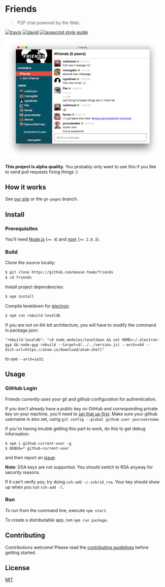 # Friends

> P2P chat powered by the Web.

[![travis][travis-image]][travis-url]
[![david][david-image]][david-url]
[![javascript style guide][standard-image]][standard-url]

[travis-image]: https://img.shields.io/travis/moose-team/friends/master.svg
[travis-url]: https://travis-ci.org/moose-team/friends
[david-image]: https://img.shields.io/david/moose-team/friends.svg
[david-url]: https://david-dm.org/moose-team/friends
[standard-image]: https://img.shields.io/badge/code_style-standard-brightgreen.svg
[standard-url]: https://standardjs.com

![screenshot](static/screenshot.png)

**This project is alpha quality.** You probably only want to use this if you like to send pull requests fixing things :)

## How it works

See [our site](http://moose-team.github.io/friends/) or the `gh-pages` branch.

## Install

### Prerequisites

You'll need [Node.js](https://nodejs.org) (`>= 4`) and [npm](https://www.npmjs.com/package/npm) (`>= 2.8.3`).

### Build

Clone the source locally:

```sh
$ git clone https://github.com/moose-team/friends
$ cd friends
```

Install project dependencies:

```sh
$ npm install
```

Compile leveldown for [electron](http://electron.atom.io/):

```sh
$ npm run rebuild-leveldb
```

If you are not on 64-bit architecture, you will have to modify the command in package.json:

```
"rebuild-leveldb": "cd node_modules/leveldown && set HOME=~/.electron-gyp && node-gyp rebuild --target=$(../../version.js) --arch=x64 --dist-url=https://atom.io/download/atom-shell"
```

to use `--arch=ia32`.

## Usage

### GitHub Login

Friends currently uses your git and github configuration for authentication.

If you don't already have a public key on GitHub and corresponding private key on your machine, you'll need to [set that up first](https://help.github.com/articles/generating-ssh-keys/). Make sure your github username is also set, using `git config --global github.user yourusername`.

If you're having trouble getting this part to work, do this to get debug information:

```
$ npm i github-current-user -g
$ DEBUG=* github-current-user
```

and then report an [issue](https://github.com/moose-team/friends/issues).

**Note**: DSA keys are not supported. You should switch to RSA anyway for security reasons.

If it can't verify you, try doing `ssh-add ~/.ssh/id_rsa`. Your key should show up when you run `ssh-add -l`.

### Run

To run from the command line, execute `npm start`.

To create a distributable app, run `npm run package`.

## Contributing

Contributions welcome! Please read the [contributing guidelines](CONTRIBUTING.md) before getting started.

## License

[MIT](LICENSE.md)
